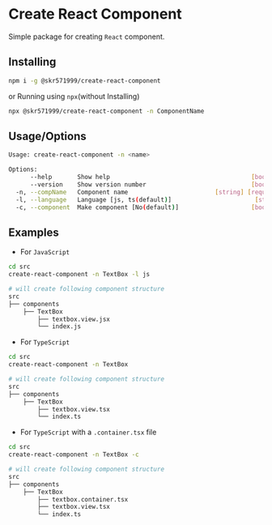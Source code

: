 # Create React Component

Simple package for creating `React` component.

## Installing

```sh
npm i -g @skr571999/create-react-component
```

or Running using `npx`(without Installing)

```sh
npx @skr571999/create-react-component -n ComponentName
```

## Usage/Options

```sh
Usage: create-react-component -n <name>

Options:
      --help       Show help                                       [boolean]
      --version    Show version number                             [boolean]
  -n, --compName   Component name                        [string] [required]
  -l, --language   Language [js, ts(default)]                       [string]
  -c, --component  Make component [No(default)]                    [boolean]
```

## Examples

- For `JavaScript`

```sh
cd src
create-react-component -n TextBox -l js

# will create following component structure
src
├── components
    ├── TextBox
        ├── textbox.view.jsx
        └── index.js
```

- For `TypeScript`

```sh
cd src
create-react-component -n TextBox

# will create following component structure
src
├── components
    ├── TextBox
        ├── textbox.view.tsx
        └── index.ts
```

- For `TypeScript` with a `.container.tsx` file

```sh
cd src
create-react-component -n TextBox -c

# will create following component structure
src
├── components
    ├── TextBox
        ├── textbox.container.tsx
        ├── textbox.view.tsx
        └── index.ts
```
